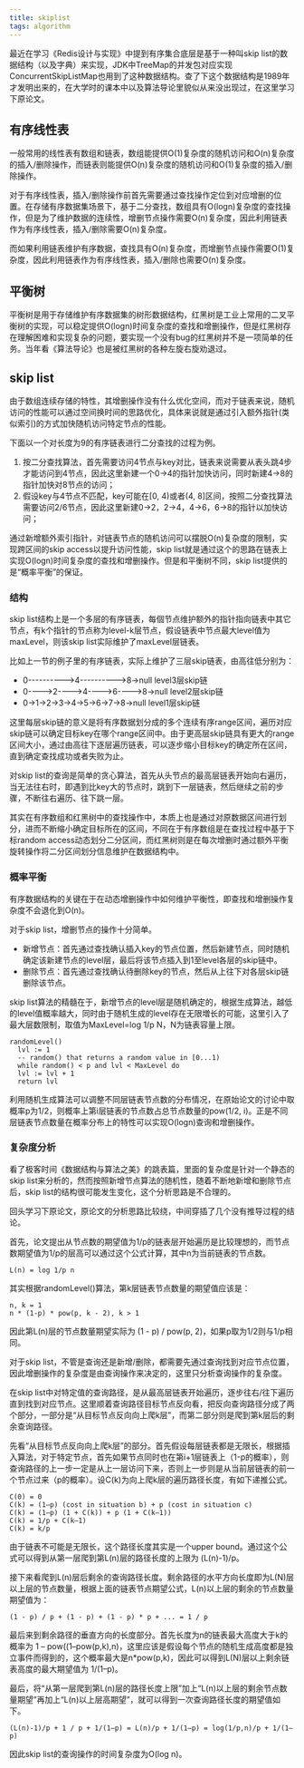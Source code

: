 ```yaml
---
title: skiplist
tags: algorithm
---
```


最近在学习《Redis设计与实现》中提到有序集合底层是基于一种叫skip list的数据结构（以及字典）来实现，JDK中TreeMap的并发包对应实现ConcurrentSkipListMap也用到了这种数据结构。查了下这个数据结构是1989年才发明出来的，在大学时的课本中以及算法导论里貌似从来没出现过，在这里学习下原论文。

## 有序线性表

一般常用的线性表有数组和链表，数组能提供O(1)复杂度的随机访问和O(n)复杂度的插入/删除操作，而链表则能提供O(n)复杂度的随机访问和O(1)复杂度的插入/删除操作。

对于有序线性表，插入/删除操作前首先需要通过查找操作定位到对应增删的位置。在存储有序数据集场景下，基于二分查找，数组具有O(logn)复杂度的查找操作，但是为了维护数据的连续性，增删节点操作需要O(n)复杂度，因此利用链表作为有序线性表，插入/删除需要O(n)复杂度。

而如果利用链表维护有序数据，查找具有O(n)复杂度，而增删节点操作需要O(1)复杂度，因此利用链表作为有序线性表，插入/删除也需要O(n)复杂度。

## 平衡树

平衡树是用于存储维护有序数据集的树形数据结构，红黑树是工业上常用的二叉平衡树的实现，可以稳定提供O(logn)时间复杂度的查找和增删操作，但是红黑树存在理解困难和实现复杂的问题，要实现一个没有bug的红黑树并不是一项简单的任务。当年看《算法导论》也是被红黑树的各种左旋右旋劝退过。

## skip list

由于数组连续存储的特性，其增删操作没有什么优化空间，而对于链表来说，随机访问的性能可以通过空间换时间的思路优化，具体来说就是通过引入额外指针(类似索引)的方式加快随机访问特定节点的性能。

下面以一个对长度为9的有序链表进行二分查找的过程为例。

1. 按二分查找算法，首先需要访问4节点与key对比，链表来说需要从表头跳4步才能访问到4节点，因此这里新建一个0->4的指针加快访问，同时新建4->8的指针加快对8节点的访问；
2. 假设key与4节点不匹配，key可能在[0, 4)或者(4, 8]区间，按照二分查找算法需要访问2/6节点，因此这里新建0->2，2->4，4->6，6->8的指针以加快访问；

通过新增额外索引指针，对链表节点的随机访问可以摆脱O(n)复杂度的限制，实现跨区间的skip access以提升访问性能，skip list就是通过这个的思路在链表上实现O(logn)时间复杂度的查找和增删操作。但是和平衡树不同，skip list提供的是“概率平衡”的保证。

### 结构

skip list结构上是一个多层的有序链表，每個节点维护额外的指针指向链表中其它节点，有k个指针的节点称为level-k层节点，假设链表中节点最大level值为maxLevel，则该skip list实际维护了maxLevel层链表。

比如上一节的例子里的有序链表，实际上维护了三层skip链表，由高往低分别为：

* 0---------->4---------->8->null level3层skip链
* 0---->2---->4---->6---->8->null level2层skip链
* 0->1->2->3->4->5->6->7->8->null level1层skip链

这里每层skip链的意义是将有序数据划分成的多个连续有序range区间，遍历对应skip链可以确定目标key在哪个range区间中。由于更高层skip链具有更大的range区间大小，通过由高往下逐层遍历链表，可以逐步缩小目标key的确定所在区间，直到确定查找成功或者失败为止。

对skip list的查询是简单的贪心算法，首先从头节点的最高层链表开始向右遍历，当无法往右时，即遇到比key大的节点时，跳到下一层链表，然后继续之前的步骤，不断往右遍历、往下跳一层。

其实在有序数组和红黑树中的查找操作中，本质上也是通过对原数据区间进行划分，进而不断缩小确定目标所在的区间，不同在于有序数组是在查找过程中基于下标random access动态划分二分区间，而红黑树则是在每次增删时通过额外平衡旋转操作将二分区间划分信息维护在数据结构中。

### 概率平衡

有序数据结构的关键在于在动态增删操作中如何维护平衡性，即查找和增删操作复杂度不会退化到O(n)。

对于skip list，增删节点的操作十分简单。

* 新增节点：首先通过查找确认插入key的节点位置，然后新建节点，同时随机确定该新建节点的level层，最后将该节点插入到1至level各层的skip链中。
* 删除节点：首先通过查找确认待删除key的节点，然后从上往下对各层skip链删除该节点。

skip list算法的精髓在于，新增节点的level层是随机确定的，根据生成算法，越低的level值概率越大，同时由于随机生成的level存在无限増长的可能，这里引入了最大层数限制，取值为MaxLevel=log 1/p N，N为链表容量上限。

```
randomLevel()
  lvl := 1
  -- random() that returns a random value in [0...1)
  while random() < p and lvl < MaxLevel do
  lvl := lvl + 1
  return lvl
```

利用随机生成算法可以调整不同层链表节点数的分布情况，在原始论文的讨论中取概率p为1/2，则概率上第i层链表的节点数占总节点数量的pow(1/2, i)。正是不同层链表节点数量在概率分布上的特性可以实现O(logn)查询和增删操作。

### 复杂度分析

看了极客时间《数据结构与算法之美》的跳表篇，里面的复杂度是针对一个静态的skip list来分析的，然而按照新增节点算法的随机性，随着不断地新增和删除节点后，skip list的结构很可能发生变化，这个分析思路是不合理的。

回头学习下原论文，原论文的分析思路比较绕，中间穿插了几个没有推导过程的结论。

首先，论文提出从节点数的期望值为1/p的链表层开始遍历是比较理想的，而节点数期望值为1/p的层高可以通过这个公式计算，其中n为当前链表的节点数。

```
L(n) = log 1/p n
```

其实根据randomLevel()算法，第k层链表节点数量的期望值应该是：

```
n, k = 1
n * (1-p) * pow(p, k - 2), k > 1
```

因此第L(n)层的节点数量期望实际为 (1 - p) / pow(p, 2)，如果p取为1/2则与1/p相同。

对于skip list，不管是查询还是新增/删除，都需要先通过查询找到对应节点位置，因此增删操作的复杂度是由查询操作来决定的，这里只分析查询操作的复杂度。

在skip list中对特定值的查询路径，是从最高层链表开始遍历，逐步往右/往下遍历直到找到对应节点。这里顺着查询路径目标节点反向看，把反向查询路径分成了两个部分，一部分是“从目标节点反向向上爬k层”，而第二部分则是爬到第k层后的剩余查询路径。

先看“从目标节点反向向上爬k层”的部分。首先假设每层链表都是无限长，根据插入算法，对于特定节点，首先如果节点同时也在第i+1层链表上（1-p的概率），则查询路径的上一步一定是从上一层访问下来，否则上一步则是从当前层链表的前一个节点过来（p的概率）。设C(k)为向上爬k层的遍历路径长度，有如下递推公式。

```
C(0) = 0
C(k) = (1–p) (cost in situation b) + p (cost in situation c)
C(k) = (1–p) (1 + C(k)) + p (1 + C(k–1))
C(k) = 1/p + C(k–1)
C(k) = k/p
```

由于链表不可能是无限长，这个路径长度其实是一个upper bound。通过这个公式可以得到从第一层爬到第L(n)层的路径长度的上限为 (L(n)-1)/p。

接下来看爬到L(n)层后剩余的查询路径长度。剩余路径的水平方向长度即为L(N)层以上层的节点数量，根据上面的链表节点期望公式，L(n)以上层的剩余的节点数量期望值为：

```
(1 - p) / p + (1 - p) + (1 - p) * p + ... = 1 / p
```

最后来到剩余路径的垂直方向的长度部分。首先长度为n的链表最大高度大于k的概率为 1 – pow((1–pow(p,k),n)，这里应该是假设每个节点的随机生成高度都是独立事件而得到的，这个概率最大是n*pow(p,k)，因此可以得到L(N)层以上剩余链表高度的最大期望值为 1/(1–p)。

最后，将“从第一层爬到第L(n)层的路径长度上限”加上“L(n)以上层的剩余节点数量期望”再加上“L(n)以上层高期望”，就可以得到一次查询路径长度的期望值如下。

```
(L(n)-1)/p + 1 / p + 1/(1–p) = L(n)/p + 1/(1–p) = log(1/p,n)/p + 1/(1–p)
```

因此skip list的查询操作的时间复杂度为O(log n)。
